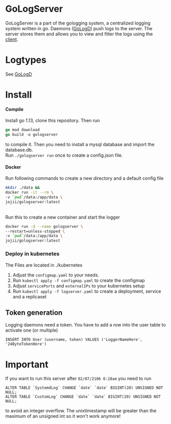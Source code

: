 # GoLogServer
GoLogServer is a part of the gologging system, a centralized logging system written in go. Daemons ([GoLogD](https://github.com/JojiiOfficial/GoLogD)) push logs to the server. The server stores them and allows you to view and filter the logs using the [client](https://github.com/JojiiOfficial/GoLogger).

# Logtypes
See [GoLogD](https://github.com/JojiiOfficial/GoLogD/blob/master/README.md#logtypes)<br>
# Install
#### Compile
Install go 1.13, clone this repository. Then run
```go
go mod download
go build -o gologserver
```
to compile it. Then you need to install a mysql database and import the database.db.<br>
Run `./gologserver run` once to create a config.json file.
#### Docker 
Run following commands to create a new directory and a default config file
```bash
mkdir ./data &&
docker run -it --rm \
-v `pwd`/data:/app/data \ 
jojii/gologserver:latest
```
<br>
Run this to create a new container and start the logger

```bash
docker run -d --name gologserver \
--restart=unless-stopped \ 
-v `pwd`/data:/app/data \ 
jojii/gologserver:latest
```

### Deploy in kubernetes
The Files are located in ./kubernetes
1. Adjust the `configmap.yaml` to your needs.
2. Run `kubectl apply -f configmap.yaml` to create the configmap
3. Adjust `servicePorts` and `externalIPs` to  your kubernetes setup
4. Run `kubectl apply -f logserver.yaml` to create a deployment, service and a replicaset

## Token generation 
Logging daemons need a token. You have to add a row into the user table to activate one (or multiple)<br>
```mysql
INSERT INTO User (username, token) VALUES ('LoggerNameHere', '24ByteTokenHere')
```


# Important
If you want to run this server after `02/07/2106 6:28am` you need to run
```mysql
ALTER TABLE `SystemdLog` CHANGE `date` `date` BIGINT(20) UNSIGNED NOT NULL;
ALTER TABLE `CustomLog` CHANGE `date` `date` BIGINT(20) UNSIGNED NOT NULL;
```
to avoid an integer overflow. The unixtimestamp will be greater than the maximum of an unsigned int so it won't work anymore!
